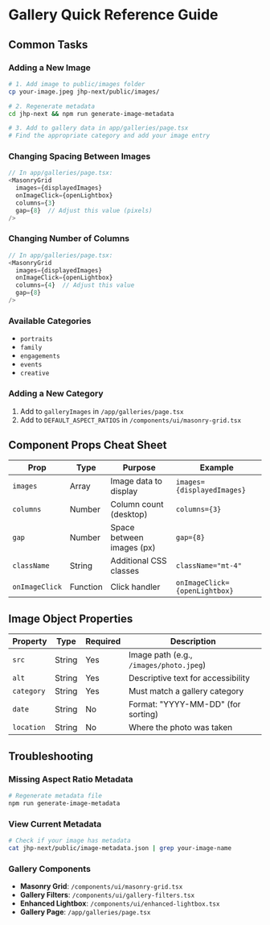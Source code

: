 # Gallery Quick Reference Guide

## Common Tasks

### Adding a New Image
```bash
# 1. Add image to public/images folder
cp your-image.jpeg jhp-next/public/images/

# 2. Regenerate metadata
cd jhp-next && npm run generate-image-metadata

# 3. Add to gallery data in app/galleries/page.tsx
# Find the appropriate category and add your image entry
```

### Changing Spacing Between Images
```typescript
// In app/galleries/page.tsx:
<MasonryGrid 
  images={displayedImages}
  onImageClick={openLightbox}
  columns={3} 
  gap={8}  // Adjust this value (pixels)
/>
```

### Changing Number of Columns
```typescript
// In app/galleries/page.tsx:
<MasonryGrid 
  images={displayedImages}
  onImageClick={openLightbox}
  columns={4}  // Adjust this value
  gap={8}
/>
```

### Available Categories
- `portraits`
- `family`
- `engagements` 
- `events`
- `creative`

### Adding a New Category
1. Add to `galleryImages` in `/app/galleries/page.tsx`
2. Add to `DEFAULT_ASPECT_RATIOS` in `/components/ui/masonry-grid.tsx`

## Component Props Cheat Sheet

| Prop | Type | Purpose | Example |
|------|------|---------|---------|
| `images` | Array | Image data to display | `images={displayedImages}` |
| `columns` | Number | Column count (desktop) | `columns={3}` |
| `gap` | Number | Space between images (px) | `gap={8}` |
| `className` | String | Additional CSS classes | `className="mt-4"` |
| `onImageClick` | Function | Click handler | `onImageClick={openLightbox}` |

## Image Object Properties

| Property | Type | Required | Description |
|----------|------|----------|-------------|
| `src` | String | Yes | Image path (e.g., `/images/photo.jpeg`) |
| `alt` | String | Yes | Descriptive text for accessibility |
| `category` | String | Yes | Must match a gallery category |
| `date` | String | No | Format: "YYYY-MM-DD" (for sorting) |
| `location` | String | No | Where the photo was taken |

## Troubleshooting 

### Missing Aspect Ratio Metadata
```bash
# Regenerate metadata file
npm run generate-image-metadata
```

### View Current Metadata
```bash
# Check if your image has metadata
cat jhp-next/public/image-metadata.json | grep your-image-name
```

### Gallery Components 
- **Masonry Grid**: `/components/ui/masonry-grid.tsx`
- **Gallery Filters**: `/components/ui/gallery-filters.tsx`
- **Enhanced Lightbox**: `/components/ui/enhanced-lightbox.tsx`
- **Gallery Page**: `/app/galleries/page.tsx`

